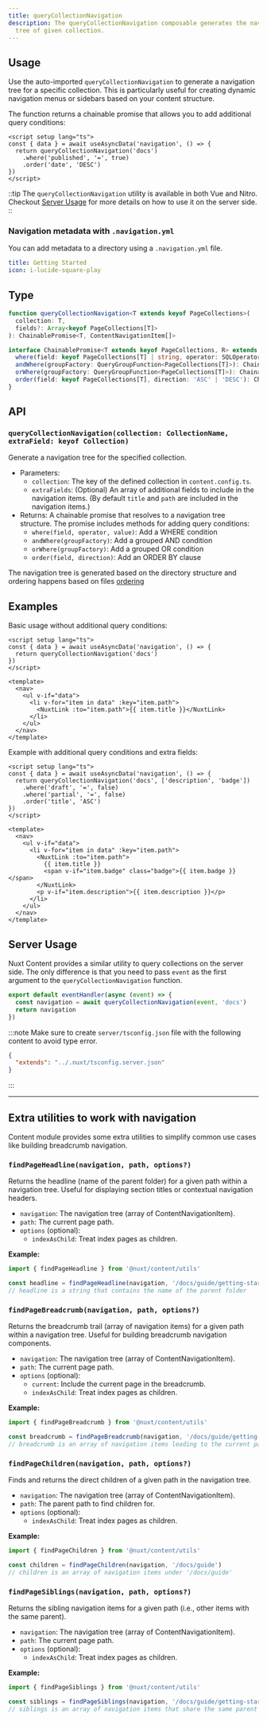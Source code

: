 ```yaml
---
title: queryCollectionNavigation
description: The queryCollectionNavigation composable generates the navigation
  tree of given collection.
---
```


## Usage

Use the auto-imported `queryCollectionNavigation` to generate a navigation tree for a specific collection. This is particularly useful for creating dynamic navigation menus or sidebars based on your content structure.

The function returns a chainable promise that allows you to add additional query conditions:

```vue [pages/[...slug\\].vue]
<script setup lang="ts">
const { data } = await useAsyncData('navigation', () => {
  return queryCollectionNavigation('docs')
    .where('published', '=', true)
    .order('date', 'DESC')
})
</script>
```

::tip
The `queryCollectionNavigation` utility is available in both Vue and Nitro. Checkout [Server Usage](#server-usage) for more details on how to use it on the server side.
::

### Navigation metadata with `.navigation.yml`

You can add metadata to a directory using a `.navigation.yml` file.

```yml [.navigation.yml]
title: Getting Started
icon: i-lucide-square-play
```

## Type

```ts
function queryCollectionNavigation<T extends keyof PageCollections>(
  collection: T,
  fields?: Array<keyof PageCollections[T]>
): ChainablePromise<T, ContentNavigationItem[]>

interface ChainablePromise<T extends keyof PageCollections, R> extends Promise<R> {
  where(field: keyof PageCollections[T] | string, operator: SQLOperator, value?: unknown): ChainablePromise<T, R>
  andWhere(groupFactory: QueryGroupFunction<PageCollections[T]>): ChainablePromise<T, R>
  orWhere(groupFactory: QueryGroupFunction<PageCollections[T]>): ChainablePromise<T, R>
  order(field: keyof PageCollections[T], direction: 'ASC' | 'DESC'): ChainablePromise<T, R>
}
```

## API

### `queryCollectionNavigation(collection: CollectionName, extraField: keyof Collection)`

Generate a navigation tree for the specified collection.

- Parameters:
  - `collection`: The key of the defined collection in `content.config.ts`.
  - `extraFields`: (Optional) An array of additional fields to include in the navigation items. (By default `title` and `path` are included in the navigation items.)
- Returns: A chainable promise that resolves to a navigation tree structure. The promise includes methods for adding query conditions:
  - `where(field, operator, value)`: Add a WHERE condition
  - `andWhere(groupFactory)`: Add a grouped AND condition
  - `orWhere(groupFactory)`: Add a grouped OR condition
  - `order(field, direction)`: Add an ORDER BY clause

The navigation tree is generated based on the directory structure and ordering happens based on files [ordering](/docs/collections/types#ordering-files)

## Examples

Basic usage without additional query conditions:

```vue [pages/[...slug\\].vue]
<script setup lang="ts">
const { data } = await useAsyncData('navigation', () => {
  return queryCollectionNavigation('docs')
})
</script>

<template>
  <nav>
    <ul v-if="data">
      <li v-for="item in data" :key="item.path">
        <NuxtLink :to="item.path">{{ item.title }}</NuxtLink>
      </li>
    </ul>
  </nav>
</template>
```

Example with additional query conditions and extra fields:

```vue [pages/[...slug\\].vue]
<script setup lang="ts">
const { data } = await useAsyncData('navigation', () => {
  return queryCollectionNavigation('docs', ['description', 'badge'])
    .where('draft', '=', false)
    .where('partial', '=', false)
    .order('title', 'ASC')
})
</script>

<template>
  <nav>
    <ul v-if="data">
      <li v-for="item in data" :key="item.path">
        <NuxtLink :to="item.path">
          {{ item.title }}
          <span v-if="item.badge" class="badge">{{ item.badge }}</span>
        </NuxtLink>
        <p v-if="item.description">{{ item.description }}</p>
      </li>
    </ul>
  </nav>
</template>
```


## Server Usage

Nuxt Content provides a similar utility to query collections on the server side. The only difference is that you need to pass `event` as the first argument to the `queryCollectionNavigation` function.

```ts [server/api/navigation.ts]
export default eventHandler(async (event) => {
  const navigation = await queryCollectionNavigation(event, 'docs')
  return navigation
})
```

:::note
Make sure to create `server/tsconfig.json` file with the following content to avoid type error.

```json
{
  "extends": "../.nuxt/tsconfig.server.json"
}
```
:::

---

## Extra utilities to work with navigation

Content module provides some extra utilities to simplify common use cases like building breadcrumb navigation.

### `findPageHeadline(navigation, path, options?)`

Returns the headline (name of the parent folder) for a given path within a navigation tree. Useful for displaying section titles or contextual navigation headers.

- `navigation`: The navigation tree (array of ContentNavigationItem).
- `path`: The current page path.
- `options` (optional):
  - `indexAsChild`: Treat index pages as children.

**Example:**

```ts
import { findPageHeadline } from '@nuxt/content/utils'

const headline = findPageHeadline(navigation, '/docs/guide/getting-started')
// headline is a string that contains the name of the parent folder
```

### `findPageBreadcrumb(navigation, path, options?)`

Returns the breadcrumb trail (array of navigation items) for a given path within a navigation tree. Useful for building breadcrumb navigation components.

- `navigation`: The navigation tree (array of ContentNavigationItem).
- `path`: The current page path.
- `options` (optional):
  - `current`: Include the current page in the breadcrumb.
  - `indexAsChild`: Treat index pages as children.

**Example:**

```ts
import { findPageBreadcrumb } from '@nuxt/content/utils'

const breadcrumb = findPageBreadcrumb(navigation, '/docs/guide/getting-started')
// breadcrumb is an array of navigation items leading to the current page
```


### `findPageChildren(navigation, path, options?)`

Finds and returns the direct children of a given path in the navigation tree.

- `navigation`: The navigation tree (array of ContentNavigationItem).
- `path`: The parent path to find children for.
- `options` (optional):
  - `indexAsChild`: Treat index pages as children.

**Example:**

```ts
import { findPageChildren } from '@nuxt/content/utils'

const children = findPageChildren(navigation, '/docs/guide')
// children is an array of navigation items under '/docs/guide'
```



### `findPageSiblings(navigation, path, options?)`

Returns the sibling navigation items for a given path (i.e., other items with the same parent).

- `navigation`: The navigation tree (array of ContentNavigationItem).
- `path`: The current page path.
- `options` (optional):
  - `indexAsChild`: Treat index pages as children.

**Example:**

```ts
import { findPageSiblings } from '@nuxt/content/utils'

const siblings = findPageSiblings(navigation, '/docs/guide/getting-started')
// siblings is an array of navigation items that share the same parent as the current page
```

